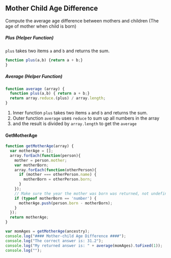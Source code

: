 ## Mother Child Age Difference
Compute the average age difference between mothers and children (The age of mother when child is born)  


##### Plus (Helper Function)
`plus` takes two items `a` and `b` and returns the sum.  

```js
function plus(a,b) {return a + b;}
}
```

##### Average (Helper Function)

```js
function average (array) {
  function plus(a,b) { return a + b;}
  return array.reduce.(plus) / array.length;
}
```
1. Inner function `plus` takes two items `a` and `b` and returns the sum.
1. Outer function `average` uses `reduce` to sum up all numbers in the array
1. and the result is divided by `array.length` to get the `average`


#### GetMotherAge

```js
function getMotherAge(array) {
  var motherAge = [];
  array.forEach(function(person){
    mother = person.mother;
    var motherBorn;
    array.forEach(function(otherPerson){
      if (mother === otherPerson.name) {
        motherBorn = otherPerson.born;
      }
    });
    // Make sure the year the mother was born was returned, not undefined.
    if (typeof motherBorn == 'number') {
      motherAge.push(person.born - motherBorn);
    }
  });
  return motherAge;
}
```

```js
var momAges = getMotherAge(ancestry);
console.log("#### Mother-child Age Difference ####");
console.log("The correct answer is: 31.2");
console.log("My returned answer is: " + average(momAges).toFixed(1));
console.log("");
```
